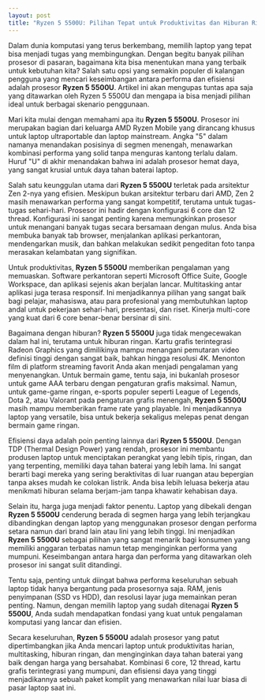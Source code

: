 ```yaml
---
layout: post
title: "Ryzen 5 5500U: Pilihan Tepat untuk Produktivitas dan Hiburan Ringan"
---
```


Dalam dunia komputasi yang terus berkembang, memilih laptop yang tepat bisa menjadi tugas yang membingungkan. Dengan begitu banyak pilihan prosesor di pasaran, bagaimana kita bisa menentukan mana yang terbaik untuk kebutuhan kita? Salah satu opsi yang semakin populer di kalangan pengguna yang mencari keseimbangan antara performa dan efisiensi adalah prosesor **Ryzen 5 5500U**. Artikel ini akan mengupas tuntas apa saja yang ditawarkan oleh Ryzen 5 5500U dan mengapa ia bisa menjadi pilihan ideal untuk berbagai skenario penggunaan.

Mari kita mulai dengan memahami apa itu **Ryzen 5 5500U**. Prosesor ini merupakan bagian dari keluarga AMD Ryzen Mobile yang dirancang khusus untuk laptop ultraportable dan laptop mainstream. Angka "5" dalam namanya menandakan posisinya di segmen menengah, menawarkan kombinasi performa yang solid tanpa menguras kantong terlalu dalam. Huruf "U" di akhir menandakan bahwa ini adalah prosesor hemat daya, yang sangat krusial untuk daya tahan baterai laptop.

Salah satu keunggulan utama dari **Ryzen 5 5500U** terletak pada arsitektur Zen 2-nya yang efisien. Meskipun bukan arsitektur terbaru dari AMD, Zen 2 masih menawarkan performa yang sangat kompetitif, terutama untuk tugas-tugas sehari-hari. Prosesor ini hadir dengan konfigurasi 6 core dan 12 thread. Konfigurasi ini sangat penting karena memungkinkan prosesor untuk menangani banyak tugas secara bersamaan dengan mulus. Anda bisa membuka banyak tab browser, menjalankan aplikasi perkantoran, mendengarkan musik, dan bahkan melakukan sedikit pengeditan foto tanpa merasakan kelambatan yang signifikan.

Untuk produktivitas, **Ryzen 5 5500U** memberikan pengalaman yang memuaskan. Software perkantoran seperti Microsoft Office Suite, Google Workspace, dan aplikasi sejenis akan berjalan lancar. Multitasking antar aplikasi juga terasa responsif. Ini menjadikannya pilihan yang sangat baik bagi pelajar, mahasiswa, atau para profesional yang membutuhkan laptop andal untuk pekerjaan sehari-hari, presentasi, dan riset. Kinerja multi-core yang kuat dari 6 core benar-benar bersinar di sini.

Bagaimana dengan hiburan? **Ryzen 5 5500U** juga tidak mengecewakan dalam hal ini, terutama untuk hiburan ringan. Kartu grafis terintegrasi Radeon Graphics yang dimilikinya mampu menangani pemutaran video definisi tinggi dengan sangat baik, bahkan hingga resolusi 4K. Menonton film di platform streaming favorit Anda akan menjadi pengalaman yang menyenangkan. Untuk bermain game, tentu saja, ini bukanlah prosesor untuk game AAA terbaru dengan pengaturan grafis maksimal. Namun, untuk game-game ringan, e-sports populer seperti League of Legends, Dota 2, atau Valorant pada pengaturan grafis menengah, **Ryzen 5 5500U** masih mampu memberikan frame rate yang playable. Ini menjadikannya laptop yang versatile, bisa untuk bekerja sekaligus melepas penat dengan bermain game ringan.

Efisiensi daya adalah poin penting lainnya dari **Ryzen 5 5500U**. Dengan TDP (Thermal Design Power) yang rendah, prosesor ini membantu produsen laptop untuk menciptakan perangkat yang lebih tipis, ringan, dan yang terpenting, memiliki daya tahan baterai yang lebih lama. Ini sangat berarti bagi mereka yang sering beraktivitas di luar ruangan atau bepergian tanpa akses mudah ke colokan listrik. Anda bisa lebih leluasa bekerja atau menikmati hiburan selama berjam-jam tanpa khawatir kehabisan daya.

Selain itu, harga juga menjadi faktor penentu. Laptop yang dibekali dengan **Ryzen 5 5500U** cenderung berada di segmen harga yang lebih terjangkau dibandingkan dengan laptop yang menggunakan prosesor dengan performa setara namun dari brand lain atau lini yang lebih tinggi. Ini menjadikan **Ryzen 5 5500U** sebagai pilihan yang sangat menarik bagi konsumen yang memiliki anggaran terbatas namun tetap menginginkan performa yang mumpuni. Keseimbangan antara harga dan performa yang ditawarkan oleh prosesor ini sangat sulit ditandingi.

Tentu saja, penting untuk diingat bahwa performa keseluruhan sebuah laptop tidak hanya bergantung pada prosesornya saja. RAM, jenis penyimpanan (SSD vs HDD), dan resolusi layar juga memainkan peran penting. Namun, dengan memilih laptop yang sudah ditenagai **Ryzen 5 5500U**, Anda sudah mendapatkan fondasi yang kuat untuk pengalaman komputasi yang lancar dan efisien.

Secara keseluruhan, **Ryzen 5 5500U** adalah prosesor yang patut dipertimbangkan jika Anda mencari laptop untuk produktivitas harian, multitasking, hiburan ringan, dan menginginkan daya tahan baterai yang baik dengan harga yang bersahabat. Kombinasi 6 core, 12 thread, kartu grafis terintegrasi yang mumpuni, dan efisiensi daya yang tinggi menjadikannya sebuah paket komplit yang menawarkan nilai luar biasa di pasar laptop saat ini.
